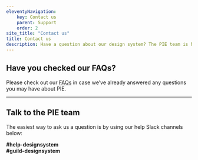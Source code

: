 ```yaml
---
eleventyNavigation:
    key: Contact us
    parent: Support
    order: 2
site_title: "Contact us"
title: Contact us
description: Have a question about our design system? The PIE team is here to assist you.
---
```


## Have you checked our FAQs?

Please check out our [FAQs](/content/pages/support/faq) in case we’ve already answered any questions you may have about PIE.

---

## Talk to the PIE team

The easiest way to ask us a question is by using our help Slack channels below:

**#help-designsystem**\
**#guild-designsystem**
